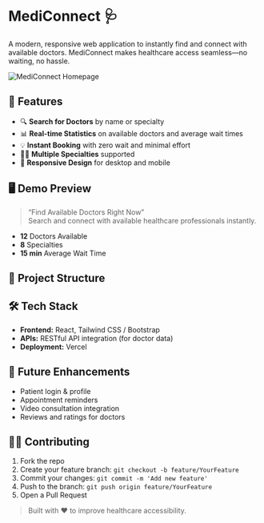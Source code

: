 # MediConnect 🩺

A modern, responsive web application to instantly find and connect with available doctors. MediConnect makes healthcare access seamless—no waiting, no hassle.

![MediConnect Homepage](![image](https://github.com/user-attachments/assets/be2d4710-4fb1-437e-b76d-8e9797616014)
)

## 🚀 Features

- 🔍 **Search for Doctors** by name or specialty
- 📊 **Real-time Statistics** on available doctors and average wait times
- 💡 **Instant Booking** with zero wait and minimal effort
- 👩‍⚕️ **Multiple Specialties** supported
- 📱 **Responsive Design** for desktop and mobile

## 🖥️ Demo Preview

> “Find Available Doctors Right Now”  
Search and connect with available healthcare professionals instantly.

- **12** Doctors Available  
- **8** Specialties  
- **15 min** Average Wait Time

## 📂 Project Structure


## 🛠️ Tech Stack

- **Frontend:** React, Tailwind CSS / Bootstrap
- **APIs:** RESTful API integration (for doctor data)
- **Deployment:** Vercel 

## 📅 Future Enhancements

- Patient login & profile
- Appointment reminders
- Video consultation integration
- Reviews and ratings for doctors

## 🧑‍💻 Contributing

1. Fork the repo
2. Create your feature branch: `git checkout -b feature/YourFeature`
3. Commit your changes: `git commit -m 'Add new feature'`
4. Push to the branch: `git push origin feature/YourFeature`
5. Open a Pull Request


> Built with ❤️ to improve healthcare accessibility.

